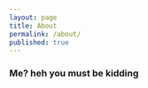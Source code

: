 ```yaml
---
layout: page
title: About
permalink: /about/
published: true
---
```


### Me? heh you must be kidding
